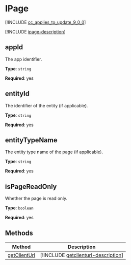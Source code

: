 # IPage

[!INCLUDE [cc_applies_to_update_9_0_0](../../../includes/cc_applies_to_update_9_0_0.md)]

[!INCLUDE [ipage-description](includes/ipage-description.md)]

## appId

The app identifier.

**Type**: `string`

**Required**: yes

## entityId

The identifier of the entity (if applicable).

**Type**: `string`

**Required**: yes

## entityTypeName

The entity type name of the page (if applicable).

**Type**: `string`

**Required**: yes

## isPageReadOnly

Whether the page is read only.

**Type**: `boolean`

**Required**: yes


## Methods

|Method | Description | 
| ------|-------------|
|[getClientUrl](ipage/getclienturl.md)|[!INCLUDE [getclienturl-description](ipage/includes/getclienturl-description.md)]|
